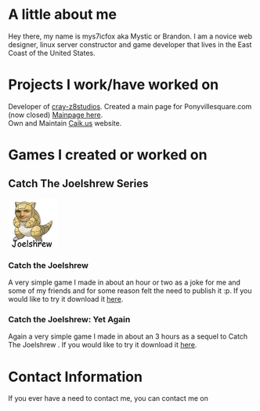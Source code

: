 # A little about me

Hey there, my name is mys7icfox aka Mystic or Brandon. I am a novice web designer, linux server constructor and game developer that lives in the East Coast of the United States. 

# Projects I work/have worked on

Developer of [cray-z8studios](http://cray-z8studios.github.io).                                                                            Created a main page for Ponyvillesquare.com (now closed) [Mainpage here](https://github.com/mys7icfox/pvs_mainpage/).                     
Own and Maintain [Caik.us](http://caik.us/) website.

# Games I created or worked on
## Catch The Joelshrew Series
![Joelshrew](/img/joelshrew1.jpg)                                                                                                   
### Catch the Joelshrew 
A very simple game I made in about an hour or two as a joke for me and some of my friends and for some reason felt the need to publish it :p. If you would like to try it download it [here](https://drive.google.com/file/d/0BzNMWL-AtF2ncGgxN1gybVFJNUk/view?usp=sharing).                                                                                   
### Catch the Joelshrew: Yet Again 
Again a very simple game I made in about an 3 hours as a sequel to Catch The Joelshrew . If you would like to try it download it [here](https://drive.google.com/file/d/0BzNMWL-AtF2nOG1kaTUyVF9kOTQ/view?usp=sharing).



# Contact Information

If you ever have a need to contact me, you can contact me on

